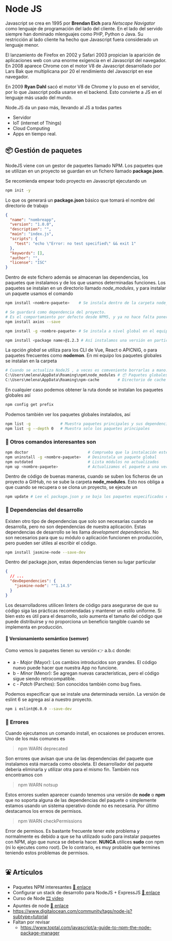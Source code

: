 # Node JS

Javascript se crea en 1995 por **Brendan Eich** para *Netscape Navigator* como lenguaje de programación del lado del cliente. En el lado del servido siempre han dominado mlenguajes como PHP, Python o Java. Su restricción al lado cliente ha hecho que Javascript fuera considerado un lenguaje menor.

El lanzamiento de Firefox en 2002 y Safari 2003 propician la aparición de aplicaciones web con una enorme exigencia en el Javascript del navegador. En 2008 aparece Chrome con el motor V8 de Javascript desarrollado por Lars Bak que multiplicana por 20 el rendimiento del Javascript en ese navegador.

En 2009 **Ryan Dahl** sacó el motor V8 de Chrome y lo puso en el servidor,  por lo que Jaascript podía usarse en el backend. Esto convierte a JS en el lenguaje más usado del mundo.

Node.JS da un paso más, llevando al JS a todas partes

* Servidor
* IoT (internet of Things)
* Cloud Computing
* Apps en tiempo real.

## 📦 Gestión de paquetes

NodeJS viene con un gestor de paquetes llamado NPM. Los paquetes que se utilizan en un proyecto se guardan en un fichero llamado **package.json**.

Se recomienda empear todo proyecto en Javascript ejecutando un

```bash
npm init -y
```

Lo que os generará un **package.json** básico que tomará el nombre del directorio de trabajo

```json
{
  "name": "nombreapp",
  "version": "1.0.0",
  "description": "",
  "main": "index.js",
  "scripts": {
    "test": "echo \"Error: no test specified\" && exit 1"
  },
  "keywords": [],
  "author": "",
  "license": "ISC"
}
```
Dentro de este fichero además se almacenan las dependencias, los paquetes que instalamos y de los que usamos determinadas funciones. Los paquetes se instalan en un directorio llamado *node_modules*, y para instalar un paquete usamos el comando

```bash
npm install <nombre-paquete>    # Se instala dentro de la carpeta node_modules

# Se guardará como dependencia del proyecto. 
# Es el comportamiento por defecto desde NPM5, y ya no hace falta ponerlo
npm install axios --save        

npm install -g <nombre-paquete> # Se instala a nivel global en el equipo

npm install <package name>@1.2.3 # Así instalamos una versión en particular de un paquete
```

La opción *global* se utiliza  para los CLI de Vue, React o APICNIG, o para paquetes frecuentes como **nodemon**. En mi equipo los paquetes globales se instalan en la carpeta 

```bash
# Cuando se actualiza NodeJS , a veces es comveniente borrarlas a mano.
C:\Users\melena\AppData\Roaming\npm\node_modules # 📦 Paquetes globales
C:\Users\melena\AppData\Roaming\npm-cache        # Directorio de cache
```

En cualquier caso podemos obtener la ruta donde se instalan los paquetes globales así

```bash
npm config get prefix
```

Podemos también ver los paquetes globales instalados, así

```bash
npm list -g             # Muestra paquetes principales y sus dependencias
npm list -g --depth 0   # Muestra solo los paquetes principales
```
### 🔵 Otros comandos interesantes son

```bash
npm doctor                          # Comprueba que la instalación esté correcta
npm uninstall -g <nombre-paquete>   # Desinstala un paquete global
npm outdated                        # Lista módulos no actualizados
npm up <nombre-paquete>             # Actualizamos el paquete a una versión más reciente
```


Dentro de código de buenas maneras, cuando se suben los ficheros de un proyecto a GitHub, no se sube la carpeta **node_modules**. Esto nos obliga a que cuando se recupera o se clona un proyecto, se ejecute un 

```bash
npm update # Lee el package.json y se baja los paquetes especificados en las dependencias.
```

### 🔵 Dependencias del desarrollo

Existen otro tipo de dependencias que solo son necesarias cuando se desarrolla, pero no son dependencias de nuestra aplicación. Estas dependencias de desarrollo se les llama *development dependencies*. No son necesarios para que su módulo o aplicación funcionen en producción, pero pueden ser útiles al escribir el código.

```bash
npm install jasmine-node --save-dev
```

Dentro del package.json, estas dependencias tienen su lugar particular

```json
{
  // ...
  "devDependencies": {
    "jasmine-node": "^1.14.5"
  }
}
```

Los desarrolladores utilicen linters de código para asegurarse de que su código siga las prácticas recomendadas y mantener un estilo uniforme. Si bien esto es útil para el desarrollo, solo aumenta el tamaño del código que puede distribuirse y no proporciona un beneficio tangible cuando se implementa en producción.

#### 🔸 Versionamiento semántico (semver)

Como vemos lo paquetes tienen su versión 👉 a.b.c donde:

* a - *Major* (Mayor): Los cambios introducidos son grandes. El código nuevo puede hacer que nuestra App no funcione.
* b - *Minor* (Menor): Se agregan nuevas características, pero el código sigue siendo retrocompatible.
* c - *Patch* (Parches): Son conocidos también como bug fixes.

Podemos especificar que se instale una determinada versión. La versión  de eslint 6 se agrega así a nuestro proyecto.

```bash
npm i eslint@6.0.0 --save-dev
```

### 🔵 Errores

Cuando ejecutamos un comando install, en ocsaiones se producen errores. Uno de los más comunes es

> npm WARN deprecated

Son errores que avisan que una de las dependencias del paquete que instalamos está marcada como obsoleta. El desarrollador del paquete debería eliminarla y utilizar otra para el mismo fin. También nos encontramos con

> npm WARN notsup

Estos errores suelen aparecer cuando tenemos una versión de **node** o **npm** que no soporta alguna de las dependencias del paquete o simplemente estamos usando un sistema operativo donde no es necesaria. Por último destacamos los erreos de permisos.

> npm WARN checkPermissions

Error de permisos. Es bastante frecuente tener este problema y normalmente es debido a que se ha utilizado sudo para instalar paquetes con NPM, algo que nunca se debería hacer. **NUNCA** utilices **sudo** con npm (ni lo ejecutes como root). De lo contrario, es muy probable que termines teniendo estos problemas de permisos.

## ⛲️ Artículos

* Paquetes NPM interesantes [🔗 enlace](npm-packets.npm)
* Configurar un stack de desarrollo para NodeJS + ExpressJS [🔗 enlace](config-stack.npm)
* Curso de Node [🎞 video](https://www.youtube.com/watch?v=mG4U9t5nWG8&list=PLPl81lqbj-4IEnmCXEJeEXPepr8gWtsl6&index=1)
* Apuntes de node [🔗 enlace](https://apuntes.de/nodejs/#gsc.tab=0)
* https://www.digitalocean.com/community/tags/node-js?subtype=tutorial
* Faltan por revisar
  * https://www.toptal.com/javascript/a-guide-to-npm-the-node-package-manager

